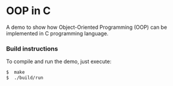 # OOP in C

A demo to show how Object-Oriented Programming (OOP) can be implemented in C programming language.

### Build instructions

To compile and run the demo, just execute:

```bash
$  make
$  ./build/run
```
